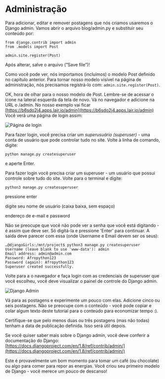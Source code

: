 # Administração

Para adicionar, editar e remover postagens que nós criamos usaremos o Django admin. Vamos abrir o arquivo blog/admin.py e substituir seu conteúdo por:

```text
from django.contrib import admin
from .models import Post

admin.site.register(Post)
```

Após alterar, salve o arquivo \(“Save file”\)!

Como você pode ver, nós importamos \(incluímos\) o modelo Post definido no capítulo anterior. Para tornar nosso modelo visível na página de administração, nós precisamos registrá-lo com: `admin.site.register(Post)`.

OK, hora de olhar para o nosso modelo de Post. Lembre-se de acessar o ícone na lateral esquerda da tela de novo. Vá no navegador e adicione na URL o /admin. No nosso exemplo vai ficar [https://b6sdo2j4.apps.lair.io/admin](https://b6sdo2j4.apps.lair.io/admin) Você verá uma página de login assim:

![P&#xE1;gina de login](https://tutorial.djangogirls.org/pt/django_admin/images/login_page2.png)

Para fazer login, você precisa criar um _superusuário \(superuser\)_ - uma conta de usuário que pode controlar tudo no site. Volte à linha de comando, digite:

`python manage.py createsuperuser`

e aperte Enter.

Para fazer login você precisa criar um superuser - um usuário que possui controle sobre tudo do site. Volte para o terminal e digite:

`python3 manage.py createsuperuser`

pressione enter

digite seu nome de usuário \(caixa baixa, sem espaço\)

endereço de e-mail e password

Não se preocupe que você não pode ver a senha que você está digitando - é assim que deve ser. Só digitá-la e pressione 'Enter' para continuar. A saída deve parecer com essa \(onde Username e Email devem ser os seus\):

```text
…@djangoGirls:/mnt/project$ python3 manage.py createsuperuser
Username (leave blank to use 'www-data'): admin
Email address: admin@admin.com
Password: Afropython123
Password (again): Afropython123
Superuser created successfully.
```

Volte para a o navegador e faça login com as credenciais de superuser que você escolheu, você deve visualizar o painel de controle do Django admin.

![Django Admin](https://tutorial.djangogirls.org/pt/django_admin/images/django_admin3.png)

Vá para as postagens e experimente um pouco com elas. Adicione cinco ou seis postagens. Não se preocupe com o conteúdo - você pode copiar e colar algum texto deste tutorial para o conteúdo para economizar tempo :\).

Certifique-se que pelo menos duas ou três postagens \(mas não todas\) tenham a data de publicação definida. Isso será útil depois.

Se você quiser saber mais sobre o Django admin, você deve conferir a documentação do Django: [https://docs.djangoproject.com/en/1.8/ref/contrib/admin/](https://docs.djangoproject.com/en/1.8/ref/contrib/admin/)

Este é provavelmente um bom momento para tomar um café \(ou chocolate\) ou algo para comer para repor as energias. Você criou seu primeiro modelo de Django - você merece um pouco de descanso!

